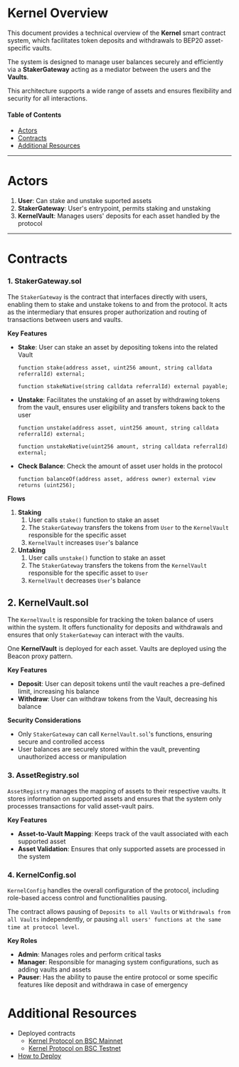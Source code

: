# Kernel Overview

This document provides a technical overview of the **Kernel** smart contract system, which facilitates token deposits and withdrawals to BEP20 asset-specific vaults.

The system is designed to manage user balances securely and efficiently via a **StakerGateway** acting as a mediator between the users and the **Vaults**.

This architecture supports a wide range of assets and ensures flexibility and security for all interactions.

#### Table of Contents

- [Actors](#actors)
- [Contracts](#contracts)
- [Additional Resources](#additional-resources)

---

# Actors

1. **User**: Can stake and unstake suported assets
1. **StakerGateway**: User's entrypoint, permits staking and unstaking
1. **KernelVault**: Manages users' deposits for each asset handled by the protocol

---

# Contracts

### **1. StakerGateway.sol**

The `StakerGateway` is the contract that interfaces directly with users, enabling them to stake and unstake tokens to and from the protocol. It acts as the intermediary that ensures proper authorization and routing of transactions between users and vaults.

**Key Features**

- **Stake**: User can stake an asset by depositing tokens into the related Vault

  ```solidity
  function stake(address asset, uint256 amount, string calldata referralId) external;

  function stakeNative(string calldata referralId) external payable;
  ```

- **Unstake**: Facilitates the unstaking of an asset by withdrawing tokens from the vault, ensures user eligibility and transfers tokens back to the user

  ```solidity
  function unstake(address asset, uint256 amount, string calldata referralId) external;

  function unstakeNative(uint256 amount, string calldata referralId) external;
  ```

- **Check Balance**: Check the amount of asset user holds in the protocol
  ```solidity
  function balanceOf(address asset, address owner) external view returns (uint256);
  ```

**Flows**

1. **Staking**
   1. User calls `stake()` function to stake an asset
   2. The `StakerGateway` transfers the tokens from `User` to the `KernelVault` responsible for the specific asset
   3. `KernelVault` increases `User`'s balance
1. **Untaking**
   1. User calls `unstake()` function to stake an asset
   2. The `StakerGateway` transfers the tokens from the `KernelVault` responsible for the specific asset to `User`
   3. `KernelVault` decreases `User`'s balance

## **2. KernelVault.sol**

The `KernelVault` is responsible for tracking the token balance of users within the system.
It offers functionality for deposits and withdrawals and ensures that only `StakerGateway` can interact with the vaults.

One **KernelVault** is deployed for each asset. Vaults are deployed using the Beacon proxy pattern.

**Key Features**

- **Deposit**: User can deposit tokens until the vault reaches a pre-defined limit, increasing his balance
- **Withdraw**: User can withdraw tokens from the Vault, decreasing his balance

**Security Considerations**

- Only `StakerGateway` can call `KernelVault.sol`'s functions, ensuring secure and controlled access
- User balances are securely stored within the vault, preventing unauthorized access or manipulation

### **3. AssetRegistry.sol**

`AssetRegistry` manages the mapping of assets to their respective vaults. It stores information on supported assets and ensures that the system only processes transactions for valid asset-vault pairs.

**Key Features**

- **Asset-to-Vault Mapping**: Keeps track of the vault associated with each supported asset
- **Asset Validation**: Ensures that only supported assets are processed in the system

### **4. KernelConfig.sol**

`KernelConfig` handles the overall configuration of the protocol, including role-based access control and functionalities pausing.

The contract allows pausing of `Deposits to all Vaults` or `Withdrawals from all Vaults` independently, or pausing `all users' functions at the same time at protocol level`.

**Key Roles**

- **Admin**: Manages roles and perform critical tasks
- **Manager**: Responsible for managing system configurations, such as adding vaults and assets
- **Pauser**: Has the ability to pause the entire protocol or some specific features like deposit and withdrawa in case of emergency

# Additional Resources

- Deployed contracts
    - [Kernel Protocol on BSC Mainnet](doc/contract-address/Mainnet.md)
    - [Kernel Protocol on BSC Testnet](doc/contract-address/Testnet.md)
- [How to Deploy](doc/Deploy.md)
